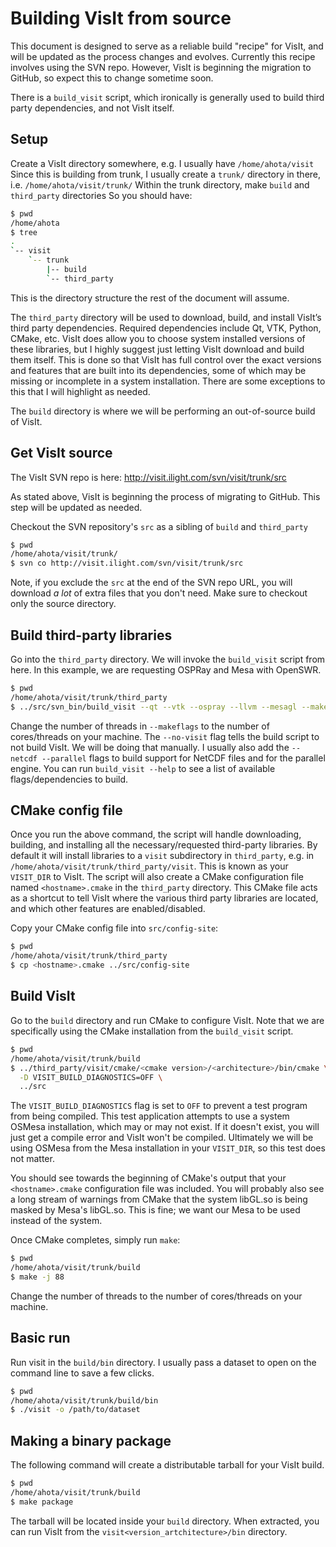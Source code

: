# Building VisIt from source

This document is designed to serve as a reliable build "recipe" for VisIt, and
will be updated as the process changes and evolves.  Currently this recipe
involves using the SVN repo. However, VisIt is beginning the migration to
GitHub, so expect this to change sometime soon.

There is a `build_visit` script, which ironically is generally used to build
third party dependencies, and not VisIt itself.

## Setup

Create a VisIt directory somewhere, e.g. I usually have `/home/ahota/visit`
Since this is building from trunk, I usually create a `trunk/` directory in there, i.e. `/home/ahota/visit/trunk/`
Within the trunk directory, make `build` and `third_party` directories
So you should have:

```bash
$ pwd
/home/ahota
$ tree
.
`-- visit
    `-- trunk
        |-- build
        `-- third_party
```

This is the directory structure the rest of the document will assume.

The `third_party` directory will be used to download, build, and install
VisIt’s third party dependencies.  Required dependencies include Qt, VTK,
Python, CMake, etc.  VisIt does allow you to choose system installed versions
of these libraries, but I highly suggest just letting VisIt download and build
them itself.  This is done so that VisIt has full control over the exact
versions and features that are built into its dependencies, some of which may
be missing or incomplete in a system installation.  There are some exceptions
to this that I will highlight as needed.

The `build` directory is where we will be performing an out-of-source build of VisIt.

## Get VisIt source

The VisIt SVN repo is here: http://visit.ilight.com/svn/visit/trunk/src

As stated above, VisIt is beginning the process of migrating to GitHub. This
step will be updated as needed.

Checkout the SVN repository's `src` as a sibling of `build` and `third_party`

```bash
$ pwd
/home/ahota/visit/trunk/
$ svn co http://visit.ilight.com/svn/visit/trunk/src
```

Note, if you exclude the `src` at the end of the SVN repo URL, you will
download *a lot* of extra files that you don't need. Make sure to checkout only
the source directory.

## Build third-party libraries

Go into the `third_party` directory. We will invoke the `build_visit` script
from here.  In this example, we are requesting OSPRay and Mesa with OpenSWR.

```bash
$ pwd
/home/ahota/visit/trunk/third_party
$ ../src/svn_bin/build_visit --qt --vtk --ospray --llvm --mesagl --makeflags -j88 --no-visit
```

Change the number of threads in `--makeflags` to the number of cores/threads on
your machine. The `--no-visit` flag tells the build script to not build VisIt.
We will be doing that manually. I usually also add the `--netcdf --parallel`
flags to build support for NetCDF files and for the parallel engine. You can
run `build_visit --help` to see a list of available flags/dependencies to
build.

## CMake config file

Once you run the above command, the script will handle downloading, building,
and installing all the necessary/requested third-party libraries. By default it
will install libraries to a `visit` subdirectory in `third_party`, e.g. in
`/home/ahota/visit/trunk/third_party/visit`.  This is known as your `VISIT_DIR`
to VisIt.  The script will also create a CMake configuration file named
`<hostname>.cmake` in the `third_party` directory.  This CMake file acts as a
shortcut to tell VisIt where the various third party libraries are located, and
which other features are enabled/disabled.

Copy your CMake config file into `src/config-site`:

```bash
$ pwd
/home/ahota/visit/trunk/third_party
$ cp <hostname>.cmake ../src/config-site
```

## Build VisIt

Go to the `build` directory and run CMake to configure VisIt. Note that we
are specifically using the CMake installation from the `build_visit` script.

```bash
$ pwd
/home/ahota/visit/trunk/build
$ ../third_party/visit/cmake/<cmake version>/<architecture>/bin/cmake \
  -D VISIT_BUILD_DIAGNOSTICS=OFF \
  ../src
```

The `VISIT_BUILD_DIAGNOSTICS` flag is set to `OFF` to prevent a test program
from being compiled. This test application attempts to use a system OSMesa
installation, which may or may not exist.  If it doesn't exist, you will just
get a compile error and VisIt won't be compiled.  Ultimately we will be using
OSMesa from the Mesa installation in your `VISIT_DIR`, so this test does not
matter.

You should see towards the beginning of CMake's output that your
`<hostname>.cmake` configuration file was included.  You will probably also see
a long stream of warnings from CMake that the system libGL.so is being masked
by Mesa's libGL.so.  This is fine; we want our Mesa to be used instead of the
system.

Once CMake completes, simply run `make`:

```bash
$ pwd
/home/ahota/visit/trunk/build
$ make -j 88
```

Change the number of threads to the number of cores/threads on your machine.

## Basic run

Run visit in the `build/bin` directory. I usually pass a dataset to open on the command line to save a few clicks.

```bash
$ pwd
/home/ahota/visit/trunk/build/bin
$ ./visit -o /path/to/dataset
```

## Making a binary package

The following command will create a distributable tarball for your VisIt build.

```bash
$ pwd
/home/ahota/visit/trunk/build
$ make package
```

The tarball will be located inside your `build` directory. When extracted, you
can run VisIt from the `visit<version_artchitecture>/bin` directory.
